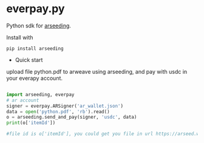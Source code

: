 # everpay.py

Python sdk for [arseeding](https://github.com/everFinance/arseeding).

Install with

```
pip install arseeding
```


- Quick start

upload file python.pdf to arweave using arseeding, and pay with usdc in your everapy account.

```python

import arseeding, everpay
# ar account
signer = everpay.ARSigner('ar_wallet.json')
data = open('python.pdf', 'rb').read()
o = arseeding.send_and_pay(signer, 'usdc', data)
print(o['itemId'])

#file id is o['itemId'], you could get you file in url https://arseed.web3infura.io/o['itemId'] or http://arweave.net/o['itemId'] in a few minutes
```
